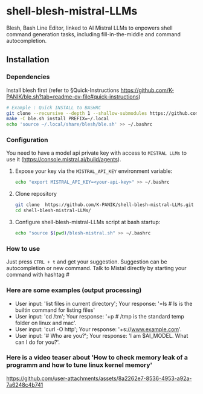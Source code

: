 # shell-blesh-mistral-LLMs

Blesh, Bash Line Editor, linked to AI Mistral LLMs to enpowers shell command generation tasks, including fill-in-the-middle and command autocompletion.

## Installation

### Dependencies

Install blesh first (refer to §Quick-Instructions https://github.com/K-PANIK/ble.sh?tab=readme-ov-file#quick-instructions)

```sh
# Example : Quick INSTALL to BASHRC
git clone --recursive --depth 1 --shallow-submodules https://github.com/K-PANIK/ble.sh
make -C ble.sh install PREFIX=~/.local
echo 'source ~/.local/share/blesh/ble.sh' >> ~/.bashrc
```

### Configuration

You need to have a model api private key with access to `MISTRAL LLMs` to use it (https://console.mistral.ai/build/agents).

1. Expose your key via the `MISTRAL_API_KEY` environment variable:

    ```sh
    echo "export MISTRAL_API_KEY=<your-api-key>" >> ~/.bashrc
    ```
2. Clone repository 
    ```sh
    git clone  https://github.com/K-PANIK/shell-blesh-mistral-LLMs.git --branch=main
    cd shell-blesh-mistral-LLMs/
    ```
3. Configure shell-blesh-mistral-LLMs script at bash startup:
    ```sh
    echo "source $(pwd)/blesh-mistral.sh" >> ~/.bashrc
    ```

### How to use

Just press `CTRL + t` and get your suggestion. Suggestion can be autocompletion or new command.
Talk to Mistal directly by starting your command with hashtag #

### Here are some examples (output processing)
  * User input: 'list files in current directory'; Your response: '=ls # ls is the builtin command for listing files'
  * User input: 'cd /tm'; Your response: '+p # /tmp is the standard temp folder on linux and mac'.
  * User input: 'curl -O http'; Your response: '+s://www.example.com'.
  * User input: '# Who are you?'; Your response: 'I am $AI_MODEL. What can I do for you?'.

### Here is a video teaser about 'How to check memory leak of a programm and how to tune linux kernel memory'

https://github.com/user-attachments/assets/8a2262e7-8536-4953-a92a-7a6248c4b741




